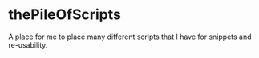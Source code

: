 # thePileOfScripts
A place for me to place many different scripts that I have for snippets and re-usability.
